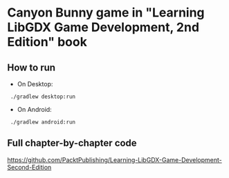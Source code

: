 Canyon Bunny game in "Learning LibGDX Game Development, 2nd Edition" book
===

## How to run

- On Desktop:

```
 ./gradlew desktop:run
```

- On Android:

```
 ./gradlew android:run
```


## Full chapter-by-chapter code

https://github.com/PacktPublishing/Learning-LibGDX-Game-Development-Second-Edition
